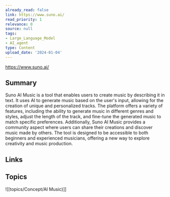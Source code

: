 ```yaml
---
already_read: false
link: https://www.suno.ai/
read_priority: 1
relevance: 0
source: null
tags:
- Large_Language_Model
- AI_agent
type: Content
upload_date: '2024-01-04'
---
```


https://www.suno.ai/
## Summary

Suno AI Music is a tool that enables users to create music by describing it in text. It uses AI to generate music based on the user's input, allowing for the creation of unique and personalized tracks. The platform offers a variety of features, including the ability to generate music in different genres and styles, adjust the length of the track, and fine-tune the generated music to match specific preferences. Additionally, Suno AI Music provides a community aspect where users can share their creations and discover music made by others. The tool is designed to be accessible to both beginners and experienced musicians, offering a new way to explore creativity and music production.
## Links


## Topics

![[topics/Concept/AI Music)]]